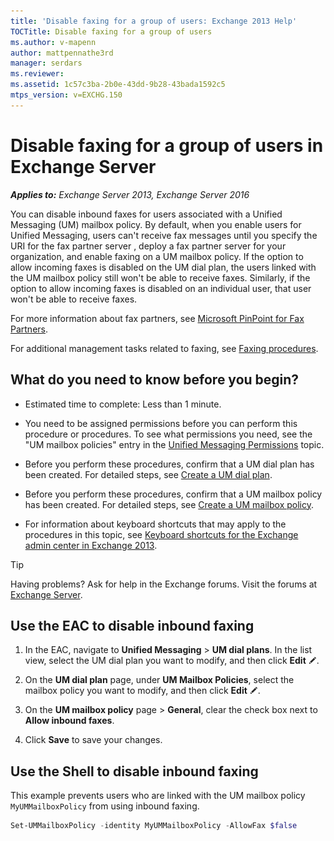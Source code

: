 ```yaml
---
title: 'Disable faxing for a group of users: Exchange 2013 Help'
TOCTitle: Disable faxing for a group of users
ms.author: v-mapenn
author: mattpennathe3rd
manager: serdars
ms.reviewer:
ms.assetid: 1c57c3ba-2b0e-43dd-9b28-43bada1592c5
mtps_version: v=EXCHG.150
---
```


# Disable faxing for a group of users in Exchange Server

_**Applies to:** Exchange Server 2013, Exchange Server 2016_

You can disable inbound faxes for users associated with a Unified Messaging (UM) mailbox policy. By default, when you enable users for Unified Messaging, users can't receive fax messages until you specify the URI for the fax partner server , deploy a fax partner server for your organization, and enable faxing on a UM mailbox policy. If the option to allow incoming faxes is disabled on the UM dial plan, the users linked with the UM mailbox policy still won't be able to receive faxes. Similarly, if the option to allow incoming faxes is disabled on an individual user, that user won't be able to receive faxes.

For more information about fax partners, see [Microsoft PinPoint for Fax Partners](https://go.microsoft.com/fwlink/p/?LinkId=190238).

For additional management tasks related to faxing, see [Faxing procedures](faxing-procedures-exchange-2013-help.md).

## What do you need to know before you begin?

- Estimated time to complete: Less than 1 minute.

- You need to be assigned permissions before you can perform this procedure or procedures. To see what permissions you need, see the "UM mailbox policies" entry in the [Unified Messaging Permissions](https://technet.microsoft.com/library/d326c3bc-8f33-434a-bf02-a83cc26a5498.aspx) topic.

- Before you perform these procedures, confirm that a UM dial plan has been created. For detailed steps, see [Create a UM dial plan](create-um-dial-plan-exchange-2013-help.md).

- Before you perform these procedures, confirm that a UM mailbox policy has been created. For detailed steps, see [Create a UM mailbox policy](create-um-mailbox-policy-exchange-2013-help.md).

- For information about keyboard shortcuts that may apply to the procedures in this topic, see [Keyboard shortcuts for the Exchange admin center in Exchange 2013](keyboard-shortcuts-in-the-exchange-admin-center-2013-help.md).

> [!TIP]
> Having problems? Ask for help in the Exchange forums. Visit the forums at [Exchange Server](https://go.microsoft.com/fwlink/p/?linkId=60612).

## Use the EAC to disable inbound faxing

1. In the EAC, navigate to **Unified Messaging** \> **UM dial plans**. In the list view, select the UM dial plan you want to modify, and then click **Edit** ![Edit icon](images/ITPro_EAC_EditIcon.gif).

2. On the **UM dial plan** page, under **UM Mailbox Policies**, select the mailbox policy you want to modify, and then click **Edit** ![Edit icon](images/ITPro_EAC_EditIcon.gif).

3. On the **UM mailbox policy** page \> **General**, clear the check box next to **Allow inbound faxes**.

4. Click **Save** to save your changes.

## Use the Shell to disable inbound faxing

This example prevents users who are linked with the UM mailbox policy `MyUMMailboxPolicy` from using inbound faxing.

```powershell
Set-UMMailboxPolicy -identity MyUMMailboxPolicy -AllowFax $false
```
